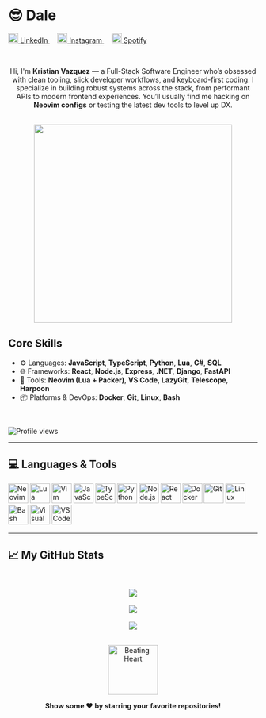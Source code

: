 # 😎 Dale

<p align="left">
  <a href="https://www.linkedin.com/in/kristianvazquez1/" target="_blank">
    <img src="https://cdn.jsdelivr.net/gh/simple-icons/simple-icons/icons/linkedin.svg" alt="LinkedIn" width="20" /> LinkedIn
  </a>&nbsp;&nbsp;&nbsp;
  <a href="https://www.instagram.com/solorunner_kris/" target="_blank">
    <img src="https://cdn.jsdelivr.net/gh/simple-icons/simple-icons/icons/instagram.svg" alt="Instagram" width="20" /> Instagram
  </a>&nbsp;&nbsp;&nbsp;
  <a href="https://open.spotify.com/user/zomkill2k" target="_blank">
    <img src="https://cdn.jsdelivr.net/gh/simple-icons/simple-icons/icons/spotify.svg" alt="Spotify" width="20" /> Spotify
  </a>
</p>

<br>
<p align="center">
  Hi, I'm <b>Kristian Vazquez</b> — a Full-Stack Software Engineer who’s obsessed with clean tooling, slick developer workflows, and keyboard-first coding. I specialize in building robust systems across the stack, from performant APIs to modern frontend experiences. 
  You’ll usually find me hacking on <b>Neovim configs</b> or testing the latest dev tools to level up DX.
</p>


<br>

<div align="center">
  <img src="https://media0.giphy.com/media/v1.Y2lkPTc5MGI3NjExcDYwamxkZDFxOWJsMjh6Z3p0eDhheXc5aXMxcTh1d2M1NXRqOGJhZiZlcD12MV9pbnRlcm5hbF9naWZfYnlfaWQmY3Q9Zw/KEYEpIngcmXlHetDqz/giphy.gif" width="400"/>
</div>


## Core Skills
- ⚙️ Languages: **JavaScript**, **TypeScript**, **Python**, **Lua**, **C#**, **SQL**
- 🌐 Frameworks: **React**, **Node.js**, **Express**, **.NET**, **Django**, **FastAPI**
- 🧰 Tools: **Neovim (Lua + Packer)**, **VS Code**, **LazyGit**, **Telescope**, **Harpoon**
- 📦 Platforms & DevOps: **Docker**, **Git**, **Linux**, **Bash**

<br>

![Profile views](https://komarev.com/ghpvc/?username=Ceaseless04&style=flat-square)

---

## 💻 Languages & Tools

<p>
  <img src="https://cdn.jsdelivr.net/gh/devicons/devicon/icons/neovim/neovim-original.svg" width="40" alt="Neovim"/>
  <img src="https://cdn.jsdelivr.net/gh/devicons/devicon/icons/lua/lua-original.svg" width="40" alt="Lua"/>
  <img src="https://cdn.jsdelivr.net/gh/devicons/devicon/icons/vim/vim-original.svg" width="40" alt="Vim"/>
  <img src="https://cdn.jsdelivr.net/gh/devicons/devicon/icons/javascript/javascript-original.svg" width="40" alt="JavaScript"/>
  <img src="https://cdn.jsdelivr.net/gh/devicons/devicon/icons/typescript/typescript-original.svg" width="40" alt="TypeScript"/>
  <img src="https://cdn.jsdelivr.net/gh/devicons/devicon/icons/python/python-original.svg" width="40" alt="Python"/>
  <img src="https://cdn.jsdelivr.net/gh/devicons/devicon/icons/nodejs/nodejs-original.svg" width="40" alt="Node.js"/>
  <img src="https://cdn.jsdelivr.net/gh/devicons/devicon/icons/react/react-original.svg" width="40" alt="React"/>
  <img src="https://cdn.jsdelivr.net/gh/devicons/devicon/icons/docker/docker-original.svg" width="40" alt="Docker"/>
  <img src="https://cdn.jsdelivr.net/gh/devicons/devicon/icons/git/git-original.svg" width="40" alt="Git"/>
  <img src="https://cdn.jsdelivr.net/gh/devicons/devicon/icons/linux/linux-original.svg" width="40" alt="Linux"/>
  <img src="https://cdn.jsdelivr.net/gh/devicons/devicon/icons/bash/bash-original.svg" width="40" alt="Bash"/>
  <img src="https://cdn.jsdelivr.net/gh/devicons/devicon/icons/visualstudio/visualstudio-plain.svg" width="40" alt="Visual Studio"/>
  <img src="https://cdn.jsdelivr.net/gh/devicons/devicon/icons/vscode/vscode-original.svg" width="40" alt="VS Code"/>
</p>

---

<h2>📈 My GitHub Stats</h2>
<br/>
<p align="center">
  <img src="https://github-readme-stats.vercel.app/api?username=Ceaseless04&show_icons=true&theme=gotham&include_all_commits=true&count_private=true"/>
  <br><br>
  <img src="https://streak-stats.demolab.com?user=Ceaseless04&theme=gotham&hide_border=true"/>
  <br><br>
  <img src="https://github-readme-stats.vercel.app/api/top-langs/?username=Ceaseless04&layout=compact&theme=gotham&langs_count=8"/>
</p>

<br/>

<div align="center">

<div align="center">

<img src="https://media4.giphy.com/media/v1.Y2lkPTc5MGI3NjExdno0dXNyZjNoand6dXRjYW14MG52bnZkZW55OXE2Y3ltMW90anA5MCZlcD12MV9pbnRlcm5hbF9naWZfYnlfaWQmY3Q9Zw/9YO1Zv9rPAGQg3bYLY/giphy.gif" width="100" alt="Beating Heart"/>

**Show some ❤️ by starring your favorite repositories!**

</div>

</div>
